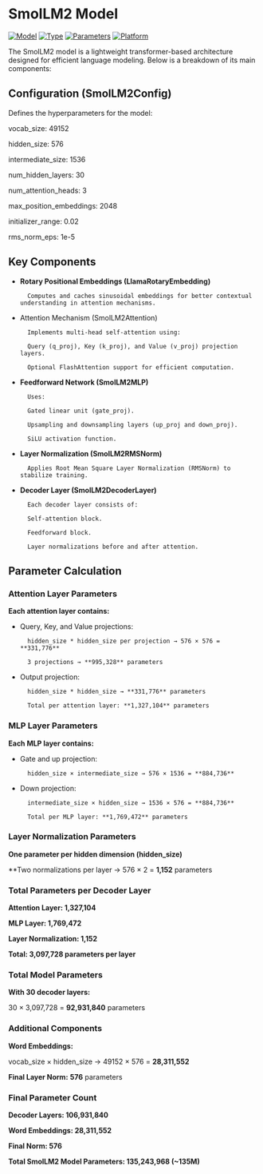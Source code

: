 # SmolLM2 Model

[![Model](https://img.shields.io/badge/Model-SmolLM2-blue)](https://github.com/SOAI_Session13_Assignment)
[![Type](https://img.shields.io/badge/Type-LLM-green)](https://github.com/SOAI_Session13_Assignment)
[![Parameters](https://img.shields.io/badge/Parameters-135M-orange)](https://github.com/SOAI_Session13_Assignment)
[![Platform](https://img.shields.io/badge/Platform-Hugging%20Face-yellow)](https://huggingface.co)

The SmolLM2 model is a lightweight transformer-based architecture designed for efficient language modeling. Below is a breakdown of its main components:

## Configuration (SmolLM2Config)

Defines the hyperparameters for the model:

vocab_size: 49152

hidden_size: 576

intermediate_size: 1536

num_hidden_layers: 30

num_attention_heads: 3

max_position_embeddings: 2048

initializer_range: 0.02

rms_norm_eps: 1e-5

## Key Components

- **Rotary Positional Embeddings (LlamaRotaryEmbedding)**

        Computes and caches sinusoidal embeddings for better contextual understanding in attention mechanisms.

- Attention Mechanism (SmolLM2Attention)

        Implements multi-head self-attention using:

        Query (q_proj), Key (k_proj), and Value (v_proj) projection layers.

        Optional FlashAttention support for efficient computation.

- **Feedforward Network (SmolLM2MLP)**

        Uses:

        Gated linear unit (gate_proj).

        Upsampling and downsampling layers (up_proj and down_proj).

        SiLU activation function.

- **Layer Normalization (SmolLM2RMSNorm)**

        Applies Root Mean Square Layer Normalization (RMSNorm) to stabilize training.

- **Decoder Layer (SmolLM2DecoderLayer)**

        Each decoder layer consists of:

        Self-attention block.

        Feedforward block.

        Layer normalizations before and after attention.

## Parameter Calculation

### Attention Layer Parameters

**Each attention layer contains:**

- Query, Key, and Value projections:

        hidden_size * hidden_size per projection → 576 × 576 = **331,776**

        3 projections → **995,328** parameters

- Output projection:

        hidden_size * hidden_size → **331,776** parameters

        Total per attention layer: **1,327,104** parameters

### MLP Layer Parameters

**Each MLP layer contains:**

- Gate and up projection:

        hidden_size × intermediate_size → 576 × 1536 = **884,736**

- Down projection:

        intermediate_size × hidden_size → 1536 × 576 = **884,736**

        Total per MLP layer: **1,769,472** parameters

### Layer Normalization Parameters

**One parameter per hidden dimension (hidden_size)**

**Two normalizations per layer → 576 × 2 = **1,152** parameters

### Total Parameters per Decoder Layer

**Attention Layer: 1,327,104**

**MLP Layer: 1,769,472**

**Layer Normalization: 1,152**

**Total: 3,097,728 parameters per layer**

### Total Model Parameters

**With 30 decoder layers:**

30 × 3,097,728 = **92,931,840** parameters

### Additional Components

**Word Embeddings:**

vocab_size × hidden_size → 49152 × 576 = **28,311,552**

**Final Layer Norm:** **576** parameters

### Final Parameter Count

**Decoder Layers: 106,931,840**

**Word Embeddings: 28,311,552**

**Final Norm: 576**

**Total SmolLM2 Model Parameters: 135,243,968 (~135M)**
